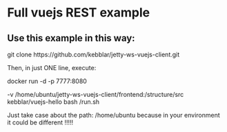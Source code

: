 <h1>Full vuejs REST example</h1>
<h2>Use this example in this way:</h2>
<p>git clone https://github.com/kebblar/jetty-ws-vuejs-client.git</p>
<p>Then, in just ONE line, execute:</p>
<p>docker run -d -p 7777:8080 </p>
<p>-v /home/ubuntu/jetty-ws-vuejs-client/frontend:/structure/src kebblar/vuejs-hello bash /run.sh</p>
<p>Just take case about the path: /home/ubuntu because in your environment it could be different !!!!!</p>

